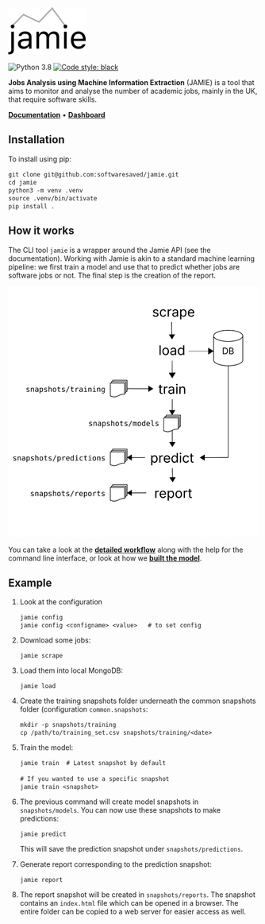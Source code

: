 ![jamie](docs/jamie-small.png)

![Python 3.8](https://github.com/softwaresaved/jamie/workflows/Python%203.8/badge.svg?branch=master)
[![Code style: black](https://img.shields.io/badge/code%20style-black-000000.svg)](https://github.com/psf/black)

**Jobs Analysis using Machine Information Extraction** (JAMIE) is a tool that
aims to monitor and analyse the number of academic jobs, mainly in the UK, that
require software skills.

**[Documentation](http://data.trenozoic.net/jamie/docs/)** •
**[Dashboard](http://data.trenozoic.net/jamie/reports/latest/)**

## Installation

To install using pip:

    git clone git@github.com:softwaresaved/jamie.git
    cd jamie
    python3 -m venv .venv
    source .venv/bin/activate
    pip install .

## How it works

The CLI tool `jamie` is a wrapper around the Jamie API (see the documentation).
Working with Jamie is akin to a standard machine learning pipeline: we first
train a model and use that to predict whether jobs are software jobs or not.
The final step is the creation of the report.

![workflow](docs/workflow.svg)

You can take a look at the **[detailed
workflow](http://data.trenozoic.net/jamie/docs/workflow.html)** along with the
help for the command line interface, or look at how we **[built the
model](http://data.trenozoic.net/jamie/docs/methods.html)**.

## Example

1. Look at the configuration

       jamie config
       jamie config <configname> <value>   # to set config

2. Download some jobs:

       jamie scrape

3. Load them into local MongoDB:

       jamie load

4. Create the training snapshots folder underneath the common snapshots folder
   (configuration ``common.snapshots``:

       mkdir -p snapshots/training
       cp /path/to/training_set.csv snapshots/training/<date>

5. Train the model:

       jamie train  # Latest snapshot by default

       # If you wanted to use a specific snapshot
       jamie train <snapshot>

6. The previous command will create model snapshots in ``snapshots/models``. You
   can now use these snapshots to make predictions:

       jamie predict

   This will save the prediction snapshot under ``snapshots/predictions``.

7. Generate report corresponding to the prediction snapshot:

       jamie report

8. The report snapshot will be created in ``snapshots/reports``. The snapshot
   contains an ``index.html`` file which can be opened in a browser. The entire
   folder can be copied to a web server for easier access as well.
